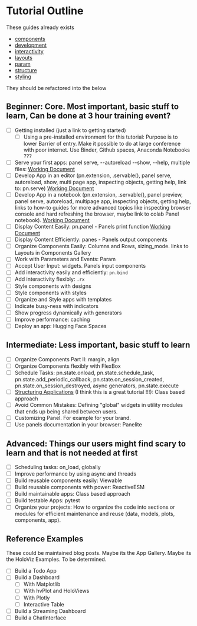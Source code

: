 # Tutorial Outline

These guides already exists

- [components](components.md)
- [development](development.md)
- [interactivity](interactivity.md)
- [layouts](layouts.md)
- [param](param.md)
- [structure](structure.md)
- [styling](styling.md)

They should be refactored into the below

## Beginner: Core. Most important, basic stuff to learn, Can be done at 3 hour training event?

- [ ] Getting installed (just a link to getting started)
  - [ ] Using a pre-installed environment for this tutorial: Purpose is to lower Barrier of entry. Make it possible to do at large conference with poor internet. Use Binder, Github spaces, Anaconda Notebooks ???

- [ ] Serve your first apps: panel serve, --autoreload --show, --help, multiple files: [Working Document](https://github.com/holoviz/panel/blob/docs_fixes_1.4_a1_review/doc/tutorials/panel_serve.md)
- [ ] Develop App in an editor (pn.extension, .servable(), panel serve, autoreload, show, multi page app, inspecting objects, getting help, link to: pn.serve) [Working Document](https://github.com/holoviz/panel/blob/docs_fixes_1.4_a1_review/doc/tutorials/develop_editor.md)
- [ ] Develop App in a notebook (pn.extension, .servable(), panel preview, panel serve, autoreload, multipage app, inspecting objects, getting help, links to how-to guides for more advanced topics like inspecting browser console and hard refreshing the browser, maybe link to colab Panel notebook). [Working Document](https://github.com/holoviz/panel/blob/docs_fixes_1.4_a1_review/doc/tutorials/develop_notebook.md)
- [ ] Display Content Easily: pn.panel - Panels print function [Working Document](https://github.com/holoviz/panel/blob/docs_fixes_1.4_a1_review/doc/tutorials/display_pn_panel.md)
- [ ] Display Content Efficiently:  panes - Panels output components
- [ ] Organize Components Easily: Columns and Rows, sizing_mode. links to Layouts in Components Gallery
- [ ] Work with Parameters and Events: Param
- [ ] Accept User Input: widgets. Panels input components
- [ ] Add interactivity easily and efficiently: `pn.bind`
- [ ] Add interactivity flexibly: `.rx`
- [ ] Style components with designs
- [ ] Style components with styles
- [ ] Organize and Style apps with templates
- [ ] Indicate busy-ness with indicators
- [ ] Show progress dynamically with generators
- [ ] Improve performance: caching
- [ ] Deploy an app: Hugging Face Spaces

## Intermediate: Less important, basic stuff to learn

- [ ] Organize Components Part II: margin, align
- [ ] Organize Components flexibly with FlexBox
- [ ] Schedule Tasks: pn.state.onload, pn.state.schedule_task, pn.state.add_periodic_callback, pn.state.on_session_created, pn.state.on_session_destroyed, async generators, pn.state.execute
- [ ] [Structuring Applications](https://holoviz-dev.github.io/panel/tutorials/structure.html) (I think this is a great tutorial !!!): Class based approach
- [ ] Avoid Common Mistakes: Defining "global" widgets in utility modules that ends up being shared between users.
- [ ] Customizing Panel. For example for your brand.
- [ ] Use panels documentation in your browser: Panelite

## Advanced: Things our users might find scary to learn and that is not needed at first

- [ ] Scheduling tasks: on_load, globally
- [ ] Improve performance by using async and threads
- [ ] Build reusable components easily: Viewable
- [ ] Build reusable components with power: ReactiveESM
- [ ] Build maintainable apps: Class based approach
- [ ] Build testable Apps: pytest
- [ ] Organize your projects: How to organize the code into sections or modules for efficient maintenance and reuse (data, models, plots, components, app).

## Reference Examples

These could be maintained blog posts. Maybe its the App Gallery. Maybe its the HoloViz Examples. To be determined.

- [ ] Build a Todo App
- [ ] Build a Dashboard
  - [ ] With Matplotlib
  - [ ] With hvPlot and HoloViews
  - [ ] With Plotly
  - [ ] Interactive Table
- [ ] Build a Streaming Dashboard
- [ ] Build a ChatInterface
